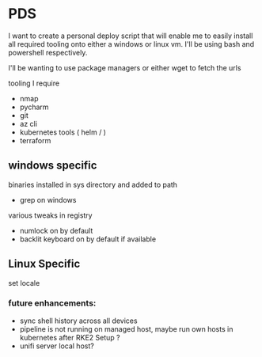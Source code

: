 # PDS

I want to create a personal deploy script that will enable me to easily install all required tooling onto either a windows or linux vm. I'll be using bash and powershell respectively.

I'll be wanting to use package managers or either wget to fetch the urls

tooling I require

- nmap
- pycharm
- git
- az cli
- kubernetes tools ( helm / )
- terraform

## windows specific
binaries installed in sys directory and added to path
- grep on windows


various tweaks in registry

- numlock on by default
- backlit keyboard on by default if available

## Linux Specific

set locale


### future enhancements:

- sync shell history across all devices
- pipeline is not running on managed host, maybe run own hosts in kubernetes after RKE2 Setup ?
- unifi server local host?